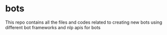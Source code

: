 # bots
This repo contains all the files and codes related to creating new bots using different bot frameworks and nlp apis for bots
